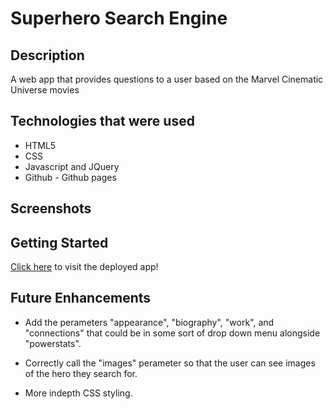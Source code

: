 # Superhero Search Engine 

## Description
 A web app that provides questions to a user based on the Marvel Cinematic Universe movies

## Technologies that were used 
- HTML5 
- CSS
- Javascript and JQuery 
- Github - Github pages 

## Screenshots 


## Getting Started

[Click here](https://xavdavis.github.io/Marvel-Search-Engine/) to visit the deployed app!

## Future Enhancements 
- Add the perameters "appearance", "biography", "work", and "connections" that could be in some sort of drop down menu alongside "powerstats".

- Correctly call the "images" perameter so that the user can see images of the hero they search for. 

- More indepth CSS styling. 
